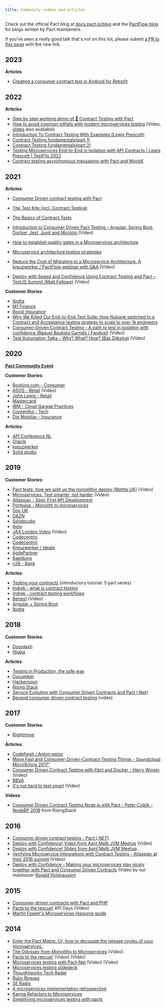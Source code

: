 ```yaml
---
title: Community videos and articles
---
```


Check out the official Pact blog at [docs.pact.io/blog](https://docs.pact.io/blog) and the [PactFlow blog](https://pactflow.io/blog) for blogs written by Pact maintainers.

If you've seen a really good talk that's not on this list, please submit [a PR to this page](https://github.com/pact-foundation/docs.pact.io/blob/master/website/docs/blogs_videos_and_articles.md) with the new link.

## 2023

**Articles**

- [Creating a consumer contract test in Android for Retrofit](https://medium.com/go-city/pact-contract-testing-in-android-ff7e996d0910)

## 2022

**Articles**

- [Step by step working demo of 🤝 Contract Testing with Pact](https://dev.to/rogervinas/contract-testing-with-pact-4g2n)
- [How to avoid common pitfalls with modern microservices testing](https://www.youtube.com/watch?v=vYwkDPrzqV8) (Video, [slides](https://hollycummins.com/modern-microservices-testing-pitfalls-devoxx/) also available)
- [Introduction To Contract Testing With Examples (Lewis Prescott)](https://www.softwaretestinghelp.com/contract-testing/)
- [Contract Testing fundamentals(part 1)](https://medium.com/testvagrant/contract-testing-fundamentals-b4758fe61cda)
- [Contract Testing fundamentals(part 2)](https://medium.com/testvagrant/pact-enabling-contract-test-automation-26fd51917065)
- [Testing Microservices End-to-End in Isolation with API Contracts | Lewis Prescott | TestFlix 2022
](https://www.youtube.com/watch?v=MtJA90VC9g4)
- [Contract testing asynchronous messaging with Pact and MockK](https://technology.lastminute.com/contract-testing-asynchronous-messaging-pact-junit-mockk/)

## 2021

**Articles**:

- [Consumer Driven contract testing with Pact](https://orbitventures.medium.com/consumer-driven-contract-testing-using-pact-f0ca28fb6f58)
- [The Test Kite (incl. Contract Testing)](https://medium.com/@kyriacoselia/the-test-kite-bb9fe9fafd6)

- [The Basics of Contract Tests](https://codeburst.io/the-basics-of-contract-tests-920ff363c820)
- [Introduction to Consumer Driven Pact Testing - Angular, Spring Boot, Docker, Jest, Junit and Mockito
  ](https://www.youtube.com/watch?v=OZz7UyHnyKg) (Video)
- [How to establish quality gates in a Microservices architecture](https://www.cigniti.com/blog/microservices-testing-quality-gates-model/)
- [Microservice architecture testing strategies](https://www.cigniti.com/blog/microservices-architecture-testing-strategies/)
- [Reduce the Cost of Migrating to a Microservice Architecture. A kreuzwerker / PactFlow webinar with Q&A](https://vimeo.com/526231279?utm_source=pact-oss-docs&utm_campaign=m2m) (Video)
- [Deploy with Speed and Confidence Using Contract Testing and Pact – TestJS Summit (Matt Fellows)](https://www.youtube.com/watch?v=W20AmP0XgkU?utm_source=pact-oss-docs&utm_campaign=m2m) (Video)

**Customer Stories**

- [Ibotta](https://medium.com/building-ibotta/understanding-pact-and-contract-testing-as-part-of-a-complete-testing-strategy-f062a52a317c)
- [M1 Finance](https://pactflow.io/case-studies/m1-finance/)
- [Boost Insurance](https://pactflow.io/case-studies/boost-insurance/)
- [Why We Killed Our End-to-End Test Suite: How Nubank switched to a Contract and Acceptance testing strategy to scale to over 1k engineers](https://building.nubank.com.br/why-we-killed-our-end-to-end-test-suite/)
- [Consumer-Driven Contract Testing - A path to test in isolation with confidence (Raquel Bautista Garrido / Fanduel)](https://www.ministryoftesting.com/dojo/lessons/consumer-driven-contract-testing-raquel-bautista-garrido) (Video)
- [Test Automation Talks - Why? What? How? (Bas Dijkstra)](https://www.youtube.com/watch?v=qKKDivgXI8M) (Video)

## 2020

**[Pact Community Event](/events/#19-nov-2020---online-pact-community-event)**

**Customer Stories**:

- [Booking.com - Consumer](https://medium.com/better-programming/your-contract-tests-are-not-protecting-you-563a5d6cdfef)
- [ASOS - Retail](https://www.youtube.com/watch?v=SAtXTT214ro&feature=youtu.be) (Video)
- [John Lewis - Retail](https://medium.com/john-lewis-software-engineering/consumer-driven-contract-testing-a-scalable-testing-strategy-for-microservices-3f2b09f99ed1)
- [Mastercard](https://developer.mastercard.com/blog/consumer-driven-contracts-to-the-rescue/)
- [IBM - Cloud Garage Practices](https://www.ibm.com/garage/method/practices/code/contract-driven-testing)
- [Contentful - Tech](https://www.meetup.com/continuous-testing-meetup-berlin/events/267088189/)
- [Die Mobiliar - Insurance](https://medium.com/@dany.marques/how-to-set-up-pact-tests-with-angular-jest-ae157f272428)

**Articles**:

- [API Conference NL](https://apiconference.net/microservices/testing-microservices-with-consumer-driven-contracts/)
- [Oracle](https://blogs.oracle.com/javamagazine/how-to-test-java-microservices-with-pact?source=:em:nw:mt::RC_WWMK190726P00001:NSL400044496&elq_mid=159020&sh=112606151426090819312817243332&cmid=WWMK190726P00001C0008)
- [kreuzwerker](https://kreuzwerker.de/post/migrating-pact-contract-tests-from-junit4-to-junit5)
- [Solid studio](https://solidstudio.io/blog/consumer-driven-contract-ci-cd.html)

## 2019

**Customer Stories**:

- [Pact tests: how we split up the monolithic deploy (Mettle UK)](https://www.youtube.com/watch?v=0sSy8ZTsW64) (Video)
- [Microservices. Test smarter, not harder](https://youtu.be/mFnKHcqSJ3I) (Video)
- [Atlassian - Spec First API Development](https://www.atlassian.com/blog/technology/spec-first-api-development)
- [Portbase - Monolith to microservices](https://www.infoq.com/news/2019/02/contract-testing-microservices/)
- [Gov UK](https://technology.blog.gov.uk/2019/01/29/lessons-learnt-using-contract-testing-in-gov-uk-pay/)
- [DAZN](https://medium.com/dazn-tech/pact-contract-testing-dealing-with-authentication-on-the-provider-51fd46fdaa78)
- [Solidstudio](https://solidstudio.io/blog/consumer-driven-contract-introduction.html)
- [Avisi](https://www.avisi.nl/blog/keep-your-microservices-compatible-with-consumer-driven-contract-testing)
- [JAX London Video](https://www.youtube.com/watch?v=l5IEMOk4QiM) (Video)
- [Codecentric](https://blog.codecentric.de/en/2019/10/consumer-driven-contract-testing-with-pact/)
- [Codecentric](https://blog.codecentric.de/en/2019/11/message-pact-contract-testing-in-event-driven-applications/)
- [Kreuzwerker / Idealo](https://kreuzwerker.de/post/introduction-to-consumer-driven-contract-testing)
- [AgilePartner](https://www.agilepartner.net/en/pact-broker-the-missing-piece-of-your-consumer-driven-contract-approach-part-3/)
- [Baeldung](https://www.baeldung.com/pact-junit-consumer-driven-contracts)
- [n26 - Bank](https://confengine.com/inedocon-2019/proposal/9293/confidently-releasing-microservices-with-consumer-driven-contracts-testing)

**Articles**:

- [Testing your contracts](https://www.testersfindaway.com/2019/01/21/testing-your-contracts-1-5/) (introductory tutorial: 5 part series)
- [Indrek - what is contract testing](https://blog.indrek.io/articles/consumer-driven-contract-testing/)
- [Indrek - contract testing workflows](https://blog.indrek.io/articles/pact-workflow/)
- [Benext](https://youtu.be/8XMUtBKmeCE?t=2107) (Video)
- [Angular + Spring Boot](https://medium.com/@richard.hendricksen/consumer-driven-contract-testing-with-pact-for-angular-and-spring-boot-9c84caac4040)
- [Ibotta](https://medium.com/building-ibotta/understanding-pact-and-contract-testing-as-part-of-a-complete-testing-strategy-f062a52a317c)

## 2018

**Customer Stories**:

- [Doordash](https://doordash.engineering/2018/11/05/contract-testing-with-pact/)
- [Ithaka](https://medium.com/build-smarter/consumer-driven-contracts-with-pact-eddb234278dd)

**Articles**:

- [Testing in Production, the safe way](https://medium.com/@copyconstruct/testing-in-production-the-safe-way-18ca102d0ef1)
- [Cucumber](https://www.slideshare.net/sebrose/contract-testing-and-pact)
- [Hackernoon](https://hackernoon.com/how-to-test-microservices-with-consumer-driven-contracts-9bf5c2c05349)
- [Rising Stack](https://blog.risingstack.com/consumer-driven-contract-testing-with-pact/)
- [Service Evolution with Consumer Driven Contracts and Pact \(.Net\)](http://adamrodger.github.io/blog/2018/07/05/consumer-driven-contracts.html)
- [Beyond consumer driven contract testing](https://www.youtube.com/watch?v=n5QFe6uwWHI&list=TLPQMjEwODIwMjC3gGz7zy58gQ&index=2) (video)

## 2017

**Customer Stories**:

- [Rightmove](https://www.infoq.com/articles/microservices-consumer-driven-contracts-pact-docker/)

**Articles**:

- [Codefresh / Anton weiss](https://codefresh.io/docker-tutorial/how-to-test-microservice-integration-with-pact/)
- [Move Fast and Consumer-Driven-Contract-Testing Things - Soundcloud MicroXchng 2017"](https://speakerdeck.com/alonpeer/move-fast-and-consumer-driven-contract-test-things)
- [Consumer Driven Contract Testing with Pact and Docker - Harry Winser](https://www.youtube.com/watch?v=pnWVYeDVo2s) (Video)
- [BBVA](https://www.bbva.com/en/consumer-driven-contract-tests/)
- [It's not hard to test smart](https://www.youtube.com/watch?v=79GKBYSqMIo) (Video)

**Videos**:

- [Consumer Driven Contract Testing Node.js with Pact - Peter Czibik - NodeBP 2018](https://www.youtube.com/watch?v=1-PPN4IzluM) from RisingStack

## 2016

- [Consumer driven contract testing - Pact \(.NET\)](https://medium.com/@ericjwhuang/consumer-driven-contract-testing-pact-d791a3eac72a/)
- [Deploy with Confidence! Video from April Melb JVM Meetup](https://www.youtube.com/watch?v=h-79QmIV824) (Video)
- [Deploy with Confidence! Slides from April Melb JVM Meetup](https://github.com/pact-foundation/pact.io/tree/9da206b230a2f794aab2eb927a70e9c53e693810/media/media/Pact%20-%20Deploy%20with%20Confidence!.pdf).
- [Verifying Microservice Integrations with Contract Testing - Atlassian at their 2016 summit](https://www.youtube.com/watch?v=-6x6XBDf9sQ&feature=youtu.be) (Video)
- [Deploy with Confidence - Making your microservices play nicely together with Pact and Consumer Driven Contracts](https://www.youtube.com/watch?v=h-79QmIV824) (Video by our maintainer [Ronald Holshausen](https://github.com/uglyog))

## 2015

- [Consumer-driven contracts with Pact and PHP](http://www.andykelk.net/tech/consumer-driven-contracts-with-pact-and-php)
- [Pacts to the rescue!](http://www.infoq.com/presentations/pact) API Days \(Video\)
- [Martin Fowler's Microservices resource guide](http://martinfowler.com/microservices/)

## 2014

- [Enter the Pact Matrix. Or, how to decouple the release cycles of your microservices.](http://techblog.realestate.com.au/enter-the-pact-matrix-or-how-to-decouple-the-release-cycles-of-your-microservices/)
- [The Odyssey from Monoliths to Microservices](https://yow.eventer.com/yow-2014-1222/the-odyssey-from-monoliths-to-microservices-at-realestate-com-au-by-beth-skurrie-and-evan-bottcher-and-jon-eaves-1751) \(Video\)
- [Pacts to the rescue!](https://www.youtube.com/watch?v=KwpDu9SuAbI) \(Video\) (Video)
- [Microservices testing with Pact-Net](https://www.youtube.com/watch?v=SMadH_ALLII) \(Video\) (Video)
- [Microservices testing slidedeck](http://martinfowler.com/articles/microservice-testing/)
- [Thoughtworks Tech Radar](https://github.com/pact-foundation/pact-ruby)
- [Ruby Rogues](http://rubyrogues.com/176-rr-rails-as-an-soa-client-with-pete-hodgson/)
- [SE Radio](http://www.se-radio.net/2014/10/episode-213-james-lewis-on-microservices/)
- [A microservices implementation retrospective](http://techblog.realestate.com.au/a-microservices-implementation-retrospective/)
- [Karma Refactors to Microservices](http://www.infoq.com/news/2014/07/karma-microservices)
- [Simplifying microservices testing with pacts](https://dius.com.au/2014/05/20/simplifying-microservice-testing-with-pacts/)
